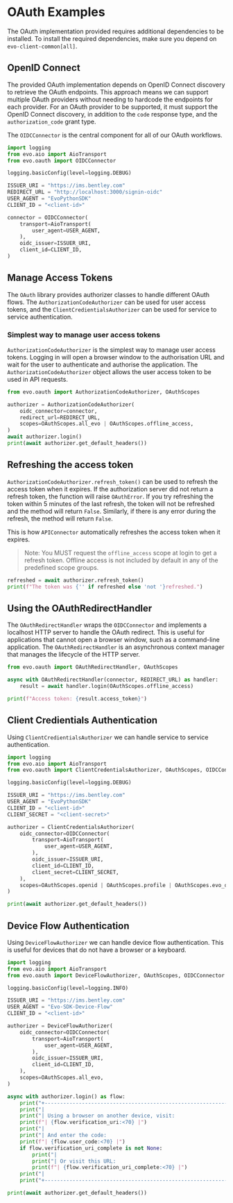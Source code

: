 # OAuth Examples

The OAuth implementation provided requires additional dependencies to be installed. To install the required dependencies, make sure you depend on `evo-client-common[all]`.

## OpenID Connect

The provided OAuth implementation depends on OpenID Connect discovery to retrieve the OAuth endpoints. This approach means we can support multiple OAuth providers without needing to hardcode the endpoints for each provider. For an OAuth provider to be supported, it must support the OpenID Connect discovery, in addition to the `code` response type, and the `authorization_code` grant type.

The `OIDCConnector` is the central component for all of our OAuth workflows.

``` python
import logging
from evo.aio import AioTransport
from evo.oauth import OIDCConnector

logging.basicConfig(level=logging.DEBUG)

ISSUER_URI = "https://ims.bentley.com"
REDIRECT_URL = "http://localhost:3000/signin-oidc"
USER_AGENT = "EvoPythonSDK"
CLIENT_ID = "<client-id>"

connector = OIDCConnector(
    transport=AioTransport(
        user_agent=USER_AGENT,
    ),
    oidc_issuer=ISSUER_URI,
    client_id=CLIENT_ID,
)
```

## Manage Access Tokens

The `OAuth` library provides authorizer classes to handle different OAuth flows. The `AuthorizationCodeAuthorizer` can be used for user access tokens, and the `ClientCredientialsAuthorizer` can be used for service to service authentication.
### Simplest way to manage user access tokens

`AuthorizationCodeAuthorizer` is the simplest way to manage user access tokens. Logging in will open a browser window to the authorisation URL and wait for the user to authenticate and authorise the application. The `AuthorizationCodeAuthorizer` object allows the user access token to be used in API requests.

``` python
from evo.oauth import AuthorizationCodeAuthorizer, OAuthScopes

authorizer = AuthorizationCodeAuthorizer(
    oidc_connector=connector,
    redirect_url=REDIRECT_URL,
    scopes=OAuthScopes.all_evo | OAuthScopes.offline_access,
)
await authorizer.login()
print(await authorizer.get_default_headers())
```

## Refreshing the access token

`AuthorizationCodeAuthorizer.refresh_token()` can be used to refresh the access token when it expires. If the authorization server did not return a refresh token, the function will raise `OAuthError`. If you try refreshing the token within 5 minutes of the last refresh, the token will not be refreshed and the method will return `False`. Similarly, if there is any error during the refresh, the method will return `False`.

This is how `APIConnector` automatically refreshes the access token when it expires.

> Note: You MUST request the `offline_access` scope at login to get a refresh token. Offline access is not included by default in any of the predefined scope groups.

``` python
refreshed = await authorizer.refresh_token()
print(f"The token was {'' if refreshed else 'not '}refreshed.")
```

## Using the OAuthRedirectHandler

The `OAuthRedirectHandler` wraps the `OIDCConnector` and implements a localhost HTTP server to handle the OAuth redirect. This is useful for applications that cannot open a browser window, such as a command-line application. The `OAuthRedirectHandler` is an asynchronous context manager that manages the lifecycle of the HTTP server.

``` python
from evo.oauth import OAuthRedirectHandler, OAuthScopes

async with OAuthRedirectHandler(connector, REDIRECT_URL) as handler:
    result = await handler.login(OAuthScopes.offline_access)

print(f"Access token: {result.access_token}")
```

## Client Credientials Authentication

Using `ClientCredientialsAuthorizer` we can handle service to service authentication.

``` python
import logging
from evo.aio import AioTransport
from evo.oauth import ClientCredentialsAuthorizer, OAuthScopes, OIDCConnector

logging.basicConfig(level=logging.DEBUG)

ISSUER_URI = "https://ims.bentley.com"
USER_AGENT = "EvoPythonSDK"
CLIENT_ID = "<client-id>"
CLIENT_SECRET = "<client-secret>"

authorizer = ClientCredentialsAuthorizer(
    oidc_connector=OIDCConnector(
        transport=AioTransport(
            user_agent=USER_AGENT,
        ),
        oidc_issuer=ISSUER_URI,
        client_id=CLIENT_ID,
        client_secret=CLIENT_SECRET,
    ),
    scopes=OAuthScopes.openid | OAuthScopes.profile | OAuthScopes.evo_discovery | OAuthScopes.evo_workspace,
)

print(await authorizer.get_default_headers())
```

## Device Flow Authentication

Using `DeviceFlowAuthorizer` we can handle device flow authentication. This is useful for devices that do not have a browser or a keyboard.

``` python
import logging
from evo.aio import AioTransport
from evo.oauth import DeviceFlowAuthorizer, OAuthScopes, OIDCConnector

logging.basicConfig(level=logging.INFO)

ISSUER_URI = "https://ims.bentley.com"
USER_AGENT = "Evo-SDK-Device-Flow"
CLIENT_ID = "<client-id>"

authorizer = DeviceFlowAuthorizer(
    oidc_connector=OIDCConnector(
        transport=AioTransport(
            user_agent=USER_AGENT,
        ),
        oidc_issuer=ISSUER_URI,
        client_id=CLIENT_ID,
    ),
    scopes=OAuthScopes.all_evo,
)

async with authorizer.login() as flow:
    print("+------------------------------------------------------------------------+")
    print("|                                                                        |")
    print("| Using a browser on another device, visit:                              |")
    print(f"| {flow.verification_uri:<70} |")
    print("|                                                                        |")
    print("| And enter the code:                                                    |")
    print(f"| {flow.user_code:<70} |")
    if flow.verification_uri_complete is not None:
        print("|                                                                        |")
        print("| Or visit this URL:                                                     |")
        print(f"| {flow.verification_uri_complete:<70} |")
    print("|                                                                        |")
    print("+------------------------------------------------------------------------+")

print(await authorizer.get_default_headers())
```
